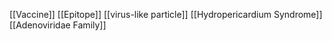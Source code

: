 [[Vaccine]]
[[Epitope]]
[[virus-like particle]]
[[Hydropericardium Syndrome]]
[[Adenoviridae Family]]
